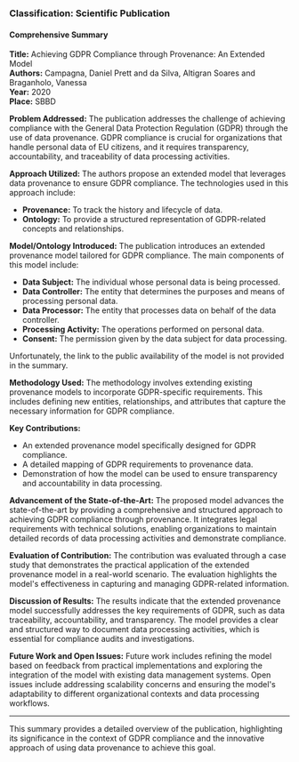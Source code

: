 ### Classification: Scientific Publication

#### Comprehensive Summary

**Title:** Achieving GDPR Compliance through Provenance: An Extended Model  
**Authors:** Campagna, Daniel Prett and da Silva, Altigran Soares and Braganholo, Vanessa  
**Year:** 2020  
**Place:** SBBD

**Problem Addressed:**
The publication addresses the challenge of achieving compliance with the General Data Protection Regulation (GDPR) through the use of data provenance. GDPR compliance is crucial for organizations that handle personal data of EU citizens, and it requires transparency, accountability, and traceability of data processing activities.

**Approach Utilized:**
The authors propose an extended model that leverages data provenance to ensure GDPR compliance. The technologies used in this approach include:

- **Provenance:** To track the history and lifecycle of data.
- **Ontology:** To provide a structured representation of GDPR-related concepts and relationships.

**Model/Ontology Introduced:**
The publication introduces an extended provenance model tailored for GDPR compliance. The main components of this model include:

- **Data Subject:** The individual whose personal data is being processed.
- **Data Controller:** The entity that determines the purposes and means of processing personal data.
- **Data Processor:** The entity that processes data on behalf of the data controller.
- **Processing Activity:** The operations performed on personal data.
- **Consent:** The permission given by the data subject for data processing.

Unfortunately, the link to the public availability of the model is not provided in the summary.

**Methodology Used:**
The methodology involves extending existing provenance models to incorporate GDPR-specific requirements. This includes defining new entities, relationships, and attributes that capture the necessary information for GDPR compliance.

**Key Contributions:**
- An extended provenance model specifically designed for GDPR compliance.
- A detailed mapping of GDPR requirements to provenance data.
- Demonstration of how the model can be used to ensure transparency and accountability in data processing.

**Advancement of the State-of-the-Art:**
The proposed model advances the state-of-the-art by providing a comprehensive and structured approach to achieving GDPR compliance through provenance. It integrates legal requirements with technical solutions, enabling organizations to maintain detailed records of data processing activities and demonstrate compliance.

**Evaluation of Contribution:**
The contribution was evaluated through a case study that demonstrates the practical application of the extended provenance model in a real-world scenario. The evaluation highlights the model's effectiveness in capturing and managing GDPR-related information.

**Discussion of Results:**
The results indicate that the extended provenance model successfully addresses the key requirements of GDPR, such as data traceability, accountability, and transparency. The model provides a clear and structured way to document data processing activities, which is essential for compliance audits and investigations.

**Future Work and Open Issues:**
Future work includes refining the model based on feedback from practical implementations and exploring the integration of the model with existing data management systems. Open issues include addressing scalability concerns and ensuring the model's adaptability to different organizational contexts and data processing workflows.

---

This summary provides a detailed overview of the publication, highlighting its significance in the context of GDPR compliance and the innovative approach of using data provenance to achieve this goal.
